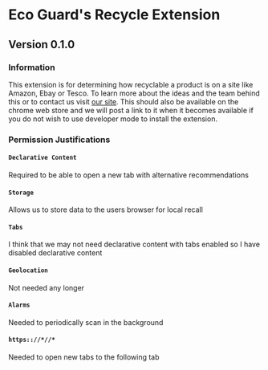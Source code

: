 # Eco Guard's Recycle Extension
## Version 0.1.0

### Information
This extension is for determining how recyclable a product is on a site like Amazon, Ebay or Tesco. To learn more about the ideas and the team behind this or to contact us visit [our site](http://theecogaurd.co.uk).
This should also be available on the chrome web store and we will post a link to it when it becomes available if you do not wish to use developer mode to install the extension.

### Permission Justifications

#### ``` Declarative Content ```
Required to be able to open a new tab with alternative recommendations

#### ``` Storage ```
Allows us to store data to the users browser for local recall

#### ``` Tabs ```
I think that we may not need declarative content with tabs enabled so I have disabled declarative content

#### ``` Geolocation ```
Not needed any longer

#### ``` Alarms ```
Needed to periodically scan in the background


#### ``` https:://*//* ```
Needed to open new tabs to the following tab